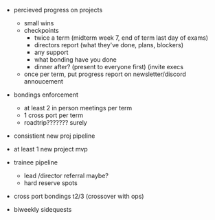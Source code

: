 - percieved progress on projects
	- small wins
	- checkpoints
		- twice a term (midterm week 7, end of term last day of exams)
		- directors report (what they've done, plans, blockers)
		- any support
		- what bonding have you done
		- dinner after? (present to everyone first) (invite execs
	- once per term, put progress report on newsletter/discord annoucement
- bondings enforcement
	- at least 2 in person meetings per term
	- 1 cross port per term
	- roadtrip??????? surely
- consistient new proj pipeline
- at least 1 new project mvp
- trainee pipeline
	- lead /director referral maybe?
	- hard reserve spots



- cross port bondings t2/3 (crossover with ops)
- biweekly sidequests